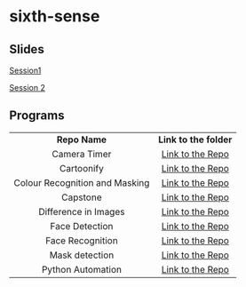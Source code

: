# sixth-sense



<table align="center">
<tbody>
	
<tr>		
<td align="center" >
<span><b><center>Repo Name</center></b></span>
</td>

<td align="center">
<span><b><center>Link to the folder</center></b></span>
</td>
</tr>
 
	
   
  
  
   
 

<tr>
<td align="center" >
<span><center>Camera Timer</center></span>
</td>

<td align="center">
<a href="https://github.com/ISTE-VIT/Sixth-Sense/tree/main/Camera_timer">Link to the Repo</a>
</td>
</tr>

<tr>
<td align="center">
<span><center>Cartoonify</center></span>
</td>
<td align="center">
<a href="https://github.com/ISTE-VIT/Sixth-Sense/tree/main/cartoonify">Link to the Repo</a>
</td>
</tr>
  
<tr>
<td align="center">
<span><center> Colour Recognition and Masking</center></span>
</td>
<td align="center">
<a href="https://github.com/ISTE-VIT/Sixth-Sense/tree/main/Colour%20Recognition%20and%20Masking">Link to the Repo</a>
</td>
</tr>
  
<tr>
<td align="center">
<span><center>Capstone</center></span>
</td>
<td align="center">
<a href="https://github.com/ISTE-VIT/Sixth-Sense/tree/main/Capstone">Link to the Repo</a>
</td>
</tr>

<tr>
<td align="center">
<span><center> Difference in Images</center></span>
</td>
<td align="center">
<a href="https://github.com/ISTE-VIT/Sixth-Sense/tree/main/Find%20Difference%20in%20Images">Link to the Repo</a>
</td>
</tr>
  
<tr>
<td align="center">
<span><center>Face Detection</center></span>
</td>
<td align="center">
<a href="https://github.com/ISTE-VIT/Sixth-Sense/tree/main/Face%20Detection">Link to the Repo</a>
</td>
</tr>

<tr>
<td align="center">
<span><center>Face Recognition</center></span>
</td>
<td align="center">
<a href="https://github.com/ISTE-VIT/Sixth-Sense/tree/main/Face%20Recognition">Link to the Repo</a>
</td>
</tr>
  
<tr>
<td align="center">
<span><center> Mask detection</center></span>
</td>
<td align="center">
<a href="https://github.com/ISTE-VIT/Sixth-Sense/tree/main/Mask%20Detection">Link to the Repo</a>
</td>
</tr>

<tr>
<td align="center">
<span><center> Python Automation</center></span>
</td>
<td align="center">
<a href="https://github.com/ISTE-VIT/Sixth-Sense/tree/main/Python%20Automation">Link to the Repo</a>
</td>
</tr>
	
## Slides
	

<a href="https://docs.google.com/presentation/d/14M40TtkifazEyAACvKdSq-cY0D_KIH61l-bY4b2PGBI/edit#slide=id.gfc64569471_0_213"> Session1 </a>

<a href="https://docs.google.com/presentation/d/1VVkBe9NaExBnfDRXCtxNSz-R7BQznv47_CwD5wP7HzY/edit#slide=id.g10295189b13_0_11">Session 2</a>

## Programs
